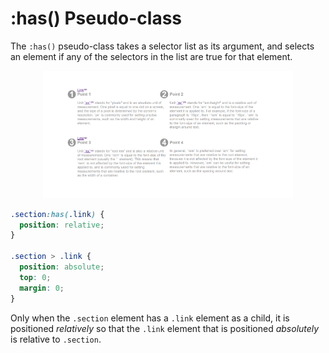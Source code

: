 # :has() Pseudo-class

The `:has()` pseudo-class takes a selector list as its argument, and selects an element if any of the selectors in the list are true for that element.

<div style="text-align:center">
<img src="127.0.0.1_5500_pseudo-classes_has_index.html.png" width="400px"/>
</div>

```scss
.section:has(.link) {
  position: relative;
}

.section > .link {
  position: absolute;
  top: 0;
  margin: 0;
}
```

Only when the `.section` element has a `.link` element as a child, it is positioned *relatively* so that the `.link` element that is positioned *absolutely* is relative to `.section`.
